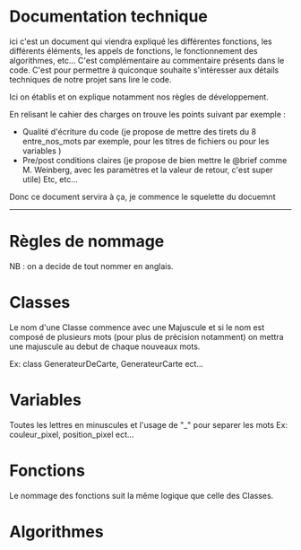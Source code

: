 # Documentation technique

ici c'est un document qui viendra expliqué les différentes fonctions, les différents éléments, les appels de fonctions, le fonctionnement des algorithmes, etc...
C'est complémentaire au commentaire présents dans le code. C'est pour permettre à quiconque souhaite s'intéresser aux détails techniques de notre projet sans lire le code.

Ici on établis et on explique notamment nos règles de développement.

En relisant le cahier des charges on trouve les points suivant par exemple :

- Qualité d'écriture du code (je propose de mettre des tirets du 8 entre_nos_mots par exemple, pour les titres de fichiers ou pour les variables )
- Pre/post conditions claires (je propose de bien mettre le @brief comme M. Weinberg, avec les paramètres et la valeur de retour, c'est super utile)
  Etc, etc...

Donc ce document servira à ça, je commence le squelette du docuemnt

---

# Règles de nommage

NB : on a decide de tout nommer en anglais.

# Classes

Le nom d'une Classe commence avec une Majuscule et si le nom est composé de plusieurs mots
(pour plus de précision notamment) on mettra une majuscule au debut de chaque nouveaux mots.

Ex: class GenerateurDeCarte, GenerateurCarte ect...

# Variables

Toutes les lettres en minuscules et l'usage de "\_" pour separer les mots
Ex: couleur_pixel, position_pixel ect...

# Fonctions

Le nommage des fonctions suit la même logique que celle des Classes.

# Algorithmes

